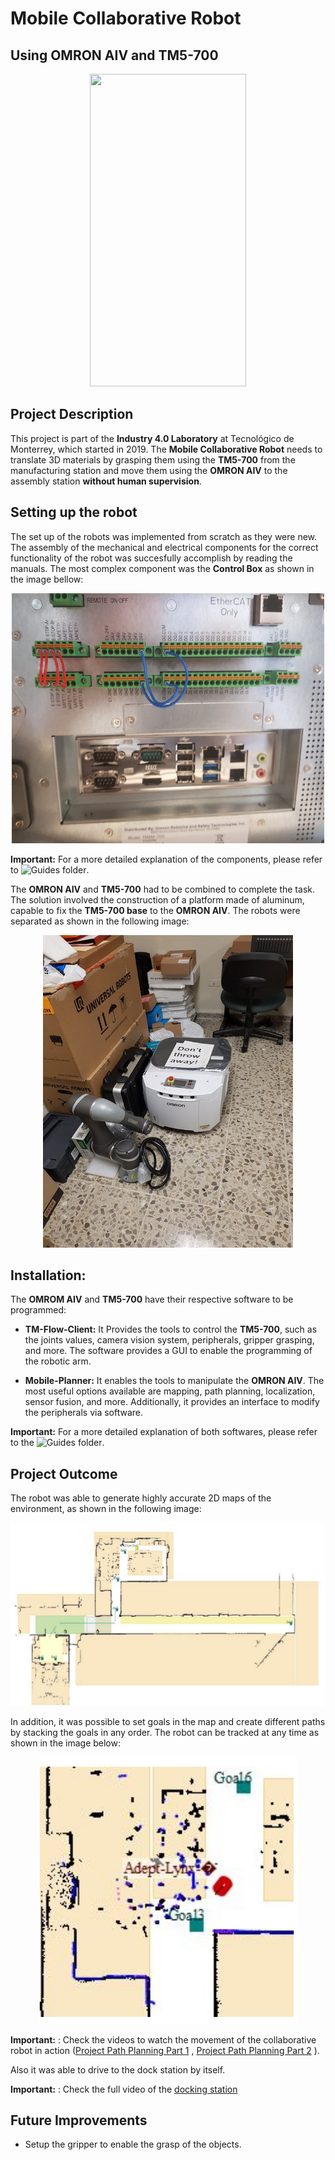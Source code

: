 # Mobile Collaborative Robot
## Using OMRON AIV and TM5-700

<p align="center">
  <img width="250" height="500" src="Gif/Robot.gif">
</p>

## Project Description
This project is part of the **Industry 4.0 Laboratory** at Tecnológico de Monterrey, which started in 2019. The **Mobile Collaborative Robot** needs to translate 3D materials by grasping them using the **TM5-700** from the manufacturing station and move them using the **OMRON AIV** to the assembly station **without human supervision**.

## Setting up the robot
The set up of the robots was implemented from scratch as they were new. The assembly of the mechanical and electrical components for the correct functionality of the robot was succesfully accomplish by reading the manuals. The most complex component was the **Control Box** as shown in the image bellow:

<p align="center">
  <img width="500" height="400" src="Images/Control_Box.jpg">
</p>

**Important:** For a more detailed explanation of the components, please refer to ![Guides folder](https://github.com/AndresGarciaEscalante/Mobile-Collaborative-Robot/tree/master/Guides). 

The **OMRON AIV** and **TM5-700** had to be combined to complete the task. The solution involved the construction of a platform made of aluminum, capable to fix the **TM5-700 base** to the **OMRON AIV**. The robots were separated as shown in the following image:

<p align="center">
  <img width="400" height="500" src="Images/Delivery.jpg">
</p>

## Installation:
The **OMROM AIV** and **TM5-700** have their respective software to be programmed:

- **TM-Flow-Client:** It Provides the tools to control the **TM5-700**, such as the joints values, camera vision system, peripherals, gripper grasping, and more. The software provides a GUI to enable the programming of the robotic arm.

- **Mobile-Planner:** It enables the tools to manipulate the **OMRON AIV**. The most useful options available are mapping, path planning, localization, sensor fusion, and more. Additionally, it provides an interface to modify the peripherals via software.

**Important:** For a more detailed explanation of both softwares, please refer to the ![Guides folder](https://github.com/AndresGarciaEscalante/Mobile-Collaborative-Robot/tree/master/Guides). 


## Project Outcome
The robot was able to generate highly accurate 2D maps of the environment, as shown in the following image:

<p align="center">
  <img src="Images/Map.png">
</p>

In addition, it was possible to set goals in the map and create different paths by stacking the goals in any order. The robot can be tracked at any time as shown in the image below:

<p align="center">
  <img src="Images/Robot_Map.png">
</p>

**Important:** : Check the videos to watch the movement of the collaborative robot in action ([Project Path Planning Part 1](https://youtu.be/hrFGWuzZCXA) , [Project Path Planning Part 2](https://youtu.be/9PuCbfTGGHI) ).

Also it was able to drive to the dock station by itself.

**Important:** : Check the full video of the [docking station](https://youtu.be/GPSo1DYFkH0)

## Future Improvements
- Setup the gripper to enable the grasp of the objects.
